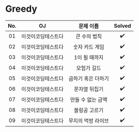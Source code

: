 # Greedy


|          No.          |        OJ        |        문제 이름         |        Solved         |
| :-----: |  :--------: |:---------------------: | :-----: |
| 01 | 이것이코딩테스트다 | 큰 수의 법칙 | ✔️ |
| 02 | 이것이코딩테스트다 | 숫자 카드 게임 | ✔️ |
| 03 | 이것이코딩테스트다 | 1이 될 때까지 | ✔️ |
| 04 | 이것이코딩테스트다 | 모험가 길드 | ✔️ |
| 05 | 이것이코딩테스트다 | 곱하기 혹은 더하기 | ✔️ |
| 06 | 이것이코딩테스트다 | 문자열 뒤집기 | ✔️ |
| 07 | 이것이코딩테스트다 | 만들 수 없는 금액 | ✔️ |
| 08 | 이것이코딩테스트다 | 볼링공 고르기 | ✔️ |
| 09 | 이것이코딩테스트다 | 무지의 먹방 라이브 | ✔️ |